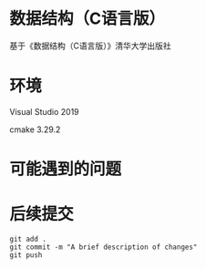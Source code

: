 # 数据结构（C语言版）

基于《数据结构（C语言版）》清华大学出版社

# 环境

Visual Studio 2019

cmake  3.29.2

# 可能遇到的问题


# 后续提交

```
git add .
git commit -m "A brief description of changes"
git push
```



